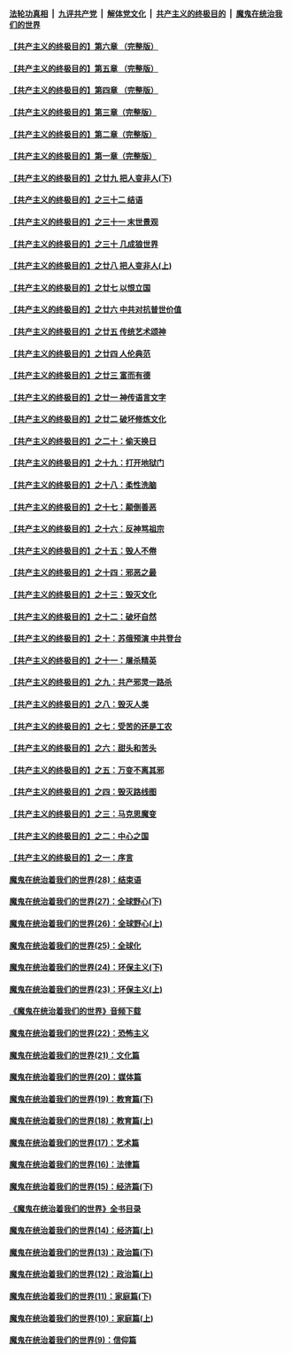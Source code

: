 

####  [法轮功真相](../../../../basic/blob/master/README.md?t=04221701) &nbsp;|&nbsp; [九评共产党](../../../../9ping.md/blob/master/README.md?t=04221701) &nbsp;|&nbsp; [解体党文化](../../../../jtdwh.md/blob/master/README.md?t=04221701)  &nbsp;|&nbsp; [共产主义的终极目的](../../../../gczydzjmd.md/blob/master/README.md?t=04221701) &nbsp;|&nbsp; [魔鬼在统治我们的世界](../../../../mgztzwmdsj.md/blob/master/README.md?t=04221701) 

#### [【共产主义的终极目的】第六章 （完整版）](../pages/nsc422/n11428913.md?t=04221701) 

#### [【共产主义的终极目的】第五章 （完整版）](../pages/nsc422/n11428912.md?t=04221701) 

#### [【共产主义的终极目的】第四章 （完整版）](../pages/nsc422/n11428907.md?t=04221701) 

#### [【共产主义的终极目的】第三章（完整版）](../pages/nsc422/n11428848.md?t=04221701) 

#### [【共产主义的终极目的】第二章（完整版）](../pages/nsc422/n11428831.md?t=04221701) 

#### [【共产主义的终极目的】第一章（完整版）](../pages/nsc422/n11417651.md?t=04221701) 

#### [【共产主义的终极目的】之廿九 把人变非人(下)](../pages/nsc422/n11344140.md?t=04221701) 

#### [【共产主义的终极目的】之三十二 结语](../pages/nsc422/n11360535.md?t=04221701) 

#### [【共产主义的终极目的】之三十一 末世景观](../pages/nsc422/n11351129.md?t=04221701) 

#### [【共产主义的终极目的】之三十 几成狼世界](../pages/nsc422/n11348280.md?t=04221701) 

#### [【共产主义的终极目的】之廿八 把人变非人(上)](../pages/nsc422/n11340492.md?t=04221701) 

#### [【共产主义的终极目的】之廿七 以恨立国](../pages/nsc422/n11336944.md?t=04221701) 

#### [【共产主义的终极目的】之廿六 中共对抗普世价值](../pages/nsc422/n11324785.md?t=04221701) 

#### [【共产主义的终极目的】之廿五 传统艺术颂神](../pages/nsc422/n11296396.md?t=04221701) 

#### [【共产主义的终极目的】之廿四 人伦典范](../pages/nsc422/n11296397.md?t=04221701) 

#### [【共产主义的终极目的】之廿三 富而有德](../pages/nsc422/n11283598.md?t=04221701) 

#### [【共产主义的终极目的】之廿一 神传语言文字](../pages/nsc422/n11263265.md?t=04221701) 

#### [【共产主义的终极目的】之廿二 破坏修炼文化](../pages/nsc422/n11245728.md?t=04221701) 

#### [【共产主义的终极目的】之二十：偷天换日](../pages/nsc422/n11238846.md?t=04221701) 

#### [【共产主义的终极目的】之十九：打开地狱门](../pages/nsc422/n11206376.md?t=04221701) 

#### [【共产主义的终极目的】之十八：柔性洗脑](../pages/nsc422/n11199994.md?t=04221701) 

#### [【共产主义的终极目的】之十七：颠倒善恶](../pages/nsc422/n11179782.md?t=04221701) 

#### [【共产主义的终极目的】之十六：反神骂祖宗](../pages/nsc422/n11166798.md?t=04221701) 

#### [【共产主义的终极目的】之十五：毁人不倦](../pages/nsc422/n11166792.md?t=04221701) 

#### [【共产主义的终极目的】之十四：邪恶之最](../pages/nsc422/n11150249.md?t=04221701) 

#### [【共产主义的终极目的】之十三：毁灭文化](../pages/nsc422/n11135227.md?t=04221701) 

#### [【共产主义的终极目的】之十二：破坏自然](../pages/nsc422/n11135214.md?t=04221701) 

#### [【共产主义的终极目的】之十：苏俄预演 中共登台](../pages/nsc422/n11118424.md?t=04221701) 

#### [【共产主义的终极目的】之十一：屠杀精英](../pages/nsc422/n11118442.md?t=04221701) 

#### [【共产主义的终极目的】之九：共产邪灵一路杀](../pages/nsc422/n11114139.md?t=04221701) 

#### [【共产主义的终极目的】之八：毁灭人类](../pages/nsc422/n11108503.md?t=04221701) 

#### [【共产主义的终极目的】之七：受苦的还是工农](../pages/nsc422/n11101809.md?t=04221701) 

#### [【共产主义的终极目的】之六：甜头和苦头](../pages/nsc422/n11096971.md?t=04221701) 

#### [【共产主义的终极目的】之五：万变不离其邪](../pages/nsc422/n11091285.md?t=04221701) 

#### [【共产主义的终极目的】之四：毁灭路线图](../pages/nsc422/n11086284.md?t=04221701) 

#### [【共产主义的终极目的】之三：马克思魔变](../pages/nsc422/n11061941.md?t=04221701) 

#### [【共产主义的终极目的】之二：中心之国](../pages/nsc422/n11047728.md?t=04221701) 

#### [【共产主义的终极目的】之一：序言](../pages/nsc422/n11086077.md?t=04221701) 

#### [魔鬼在统治着我们的世界(28)：结束语](../pages/nsc422/n10936246.md?t=04221701) 

#### [魔鬼在统治着我们的世界(27)：全球野心(下)](../pages/nsc422/n10928319.md?t=04221701) 

#### [魔鬼在统治着我们的世界(26)：全球野心(上)](../pages/nsc422/n10900318.md?t=04221701) 

#### [魔鬼在统治着我们的世界(25)：全球化](../pages/nsc422/n10788205.md?t=04221701) 

#### [魔鬼在统治着我们的世界(24)：环保主义(下)](../pages/nsc422/n10695307.md?t=04221701) 

#### [魔鬼在统治着我们的世界(23)：环保主义(上)](../pages/nsc422/n10688613.md?t=04221701) 

#### [《魔鬼在统治着我们的世界》音频下载](../pages/nsc422/n10635553.md?t=04221701) 

#### [魔鬼在统治着我们的世界(22)：恐怖主义](../pages/nsc422/n10614727.md?t=04221701) 

#### [魔鬼在统治着我们的世界(21)：文化篇](../pages/nsc422/n10597706.md?t=04221701) 

#### [魔鬼在统治着我们的世界(20)：媒体篇](../pages/nsc422/n10586579.md?t=04221701) 

#### [魔鬼在统治着我们的世界(19)：教育篇(下)](../pages/nsc422/n10564808.md?t=04221701) 

#### [魔鬼在统治着我们的世界(18)：教育篇(上)](../pages/nsc422/n10526970.md?t=04221701) 

#### [魔鬼在统治着我们的世界(17)：艺术篇](../pages/nsc422/n10499093.md?t=04221701) 

#### [魔鬼在统治着我们的世界(16)：法律篇](../pages/nsc422/n10485969.md?t=04221701) 

#### [魔鬼在统治着我们的世界(15)：经济篇(下)](../pages/nsc422/n10469975.md?t=04221701) 

#### [《魔鬼在统治着我们的世界》全书目录](../pages/nsc422/n10464261.md?t=04221701) 

#### [魔鬼在统治着我们的世界(14)：经济篇(上)](../pages/nsc422/n10457370.md?t=04221701) 

#### [魔鬼在统治着我们的世界(13)：政治篇(下)](../pages/nsc422/n10448270.md?t=04221701) 

#### [魔鬼在统治着我们的世界(12)：政治篇(上)](../pages/nsc422/n10444576.md?t=04221701) 

#### [魔鬼在统治着我们的世界(11)：家庭篇(下)](../pages/nsc422/n10440961.md?t=04221701) 

#### [魔鬼在统治着我们的世界(10)：家庭篇(上)](../pages/nsc422/n10435448.md?t=04221701) 

#### [魔鬼在统治着我们的世界(9)：信仰篇](../pages/nsc422/n10432159.md?t=04221701) 

